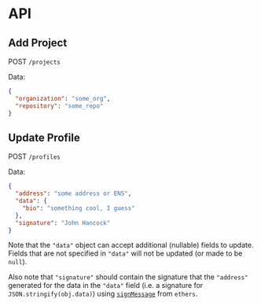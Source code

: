 # API

## Add Project

POST `/projects`

Data:

```json
{
  "organization": "some_org",
  "repository": "some_repo"
}
```

## Update Profile

POST `/profiles`

Data:

```json
{
  "address": "some address or ENS",
  "data": {
    "bio": "something cool, I guess"
  },
  "signature": "John Hancock"
}
```

Note that the `"data"` object can accept additional (nullable) fields to update. Fields
that are not specified in `"data"` will not be updated (or made to be `null`).

Also note that `"signature"` should contain the signature that the `"address"` generated
for the data in the `"data"` field (i.e. a signature for `JSON.stringify(obj.data)`) using
[`signMessage`](https://docs.ethers.io/v5/api/signer/#Signer-signMessage) from `ethers`.
